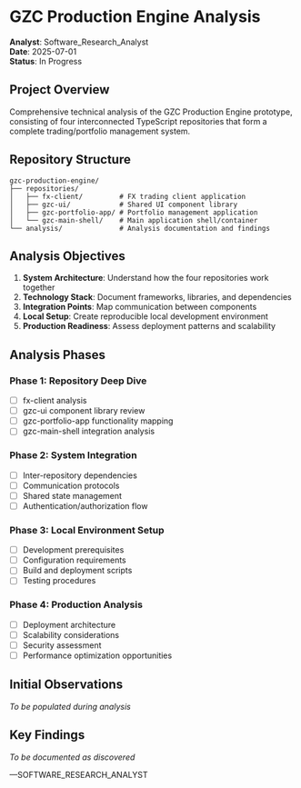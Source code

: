 # GZC Production Engine Analysis

**Analyst**: Software_Research_Analyst  
**Date**: 2025-07-01  
**Status**: In Progress

## Project Overview

Comprehensive technical analysis of the GZC Production Engine prototype, consisting of four interconnected TypeScript repositories that form a complete trading/portfolio management system.

## Repository Structure

```
gzc-production-engine/
├── repositories/
│   ├── fx-client/         # FX trading client application
│   ├── gzc-ui/            # Shared UI component library
│   ├── gzc-portfolio-app/ # Portfolio management application
│   └── gzc-main-shell/    # Main application shell/container
└── analysis/              # Analysis documentation and findings
```

## Analysis Objectives

1. **System Architecture**: Understand how the four repositories work together
2. **Technology Stack**: Document frameworks, libraries, and dependencies
3. **Integration Points**: Map communication between components
4. **Local Setup**: Create reproducible local development environment
5. **Production Readiness**: Assess deployment patterns and scalability

## Analysis Phases

### Phase 1: Repository Deep Dive
- [ ] fx-client analysis
- [ ] gzc-ui component library review
- [ ] gzc-portfolio-app functionality mapping
- [ ] gzc-main-shell integration analysis

### Phase 2: System Integration
- [ ] Inter-repository dependencies
- [ ] Communication protocols
- [ ] Shared state management
- [ ] Authentication/authorization flow

### Phase 3: Local Environment Setup
- [ ] Development prerequisites
- [ ] Configuration requirements
- [ ] Build and deployment scripts
- [ ] Testing procedures

### Phase 4: Production Analysis
- [ ] Deployment architecture
- [ ] Scalability considerations
- [ ] Security assessment
- [ ] Performance optimization opportunities

## Initial Observations

*To be populated during analysis*

## Key Findings

*To be documented as discovered*

—SOFTWARE_RESEARCH_ANALYST